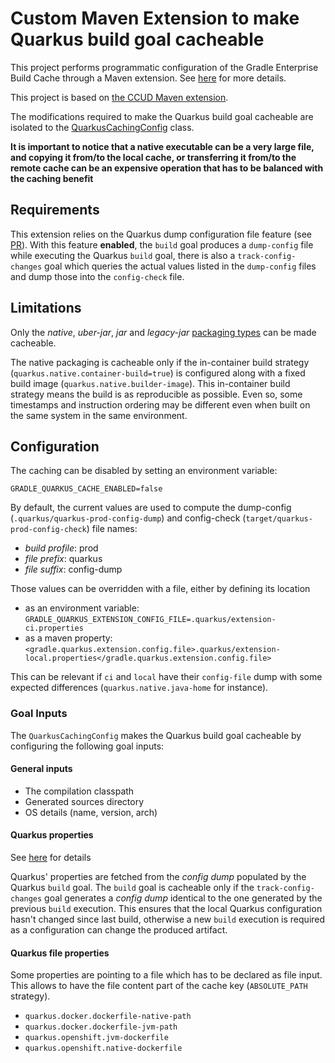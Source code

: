 # Custom Maven Extension to make Quarkus build goal cacheable

This project performs programmatic configuration of the Gradle Enterprise Build Cache through a Maven extension. See [here](https://docs.gradle.com/enterprise/maven-extension/#custom_extension) for more details.

This project is based on [the CCUD Maven extension](https://github.com/gradle/common-custom-user-data-maven-extension).

The modifications required to make the Quarkus build goal cacheable are isolated to the [QuarkusCachingConfig](./src/main/java/com/gradle/QuarkusCachingConfig.java) class.

**It is important to notice that a native executable can be a very large file, and copying it from/to the local cache, or transferring it from/to the remote cache can be an expensive operation that has to be balanced with the caching benefit**

## Requirements

This extension relies on the Quarkus dump configuration file feature (see [PR](https://github.com/quarkusio/quarkus/pull/34713)).
With this feature **enabled**, the `build` goal produces a `dump-config` file while executing the Quarkus `build` goal, there is
also a `track-config-changes` goal which queries the actual values listed in the `dump-config` files and dump those into
the `config-check` file.

## Limitations

Only the *native*, *uber-jar*, *jar* and *legacy-jar* [packaging types](https://quarkus.io/guides/maven-tooling#quarkus-package-pkg-package-config_quarkus.package.type) can be made cacheable.

The native packaging is cacheable only if the in-container build strategy (```quarkus.native.container-build=true```) is configured along with a fixed build image (```quarkus.native.builder-image```).
This in-container build strategy means the build is as reproducible as possible. Even so, some timestamps and instruction ordering may be different even when built on the same system in the same environment.

## Configuration

The caching can be disabled by setting an environment variable:
```
GRADLE_QUARKUS_CACHE_ENABLED=false
```

By default, the current values are used to compute the dump-config (`.quarkus/quarkus-prod-config-dump`) and
config-check (`target/quarkus-prod-config-check`) file names:
- _build profile_: prod
- _file prefix_: quarkus
- _file suffix_: config-dump

Those values can be overridden with a file, either by defining its location
- as an environment variable:
```GRADLE_QUARKUS_EXTENSION_CONFIG_FILE=.quarkus/extension-ci.properties```
- as a maven property:
```<gradle.quarkus.extension.config.file>.quarkus/extension-local.properties</gradle.quarkus.extension.config.file>```

This can be relevant if `ci` and `local` have their `config-file` dump with some expected differences (`quarkus.native.java-home` for instance).

### Goal Inputs

The `QuarkusCachingConfig` makes the Quarkus build goal cacheable by configuring the following goal inputs:

#### General inputs
- The compilation classpath
- Generated sources directory
- OS details (name, version, arch)

#### Quarkus properties
See [here](https://quarkus.io/guides/config-reference#configuration-sources) for details

Quarkus' properties are fetched from the *config dump* populated by the Quarkus ```build``` goal.
The ```build``` goal is cacheable only if the ```track-config-changes``` goal generates a *config dump* identical to the one generated by the previous ```build``` execution.
This ensures that the local Quarkus configuration hasn't changed since last build, otherwise a new ```build``` execution is required as a configuration can change the produced artifact.

#### Quarkus file properties
Some properties are pointing to a file which has to be declared as file input. This allows to have the file content part of the cache key (```ABSOLUTE_PATH``` strategy).
- ```quarkus.docker.dockerfile-native-path```
- ```quarkus.docker.dockerfile-jvm-path```
- ```quarkus.openshift.jvm-dockerfile```
- ```quarkus.openshift.native-dockerfile```
